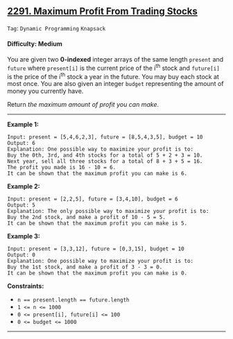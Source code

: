 ## [2291. Maximum Profit From Trading Stocks](https://leetcode.com/problems/maximum-profit-from-trading-stocks/)

```Tag```: ```Dynamic Programming``` ```Knapsack```

#### Difficulty: Medium

You are given two __0-indexed__ integer arrays of the same length ```present``` and ```future``` where ```present[i]``` is the current price of the i<sup>th</sup> stock and ```future[i]``` is the price of the i<sup>th</sup> stock a year in the future. You may buy each stock at most once. You are also given an integer ```budget``` representing the amount of money you currently have.

Return _the maximum amount of profit you can make_.

---

__Example 1:__
```
Input: present = [5,4,6,2,3], future = [8,5,4,3,5], budget = 10
Output: 6
Explanation: One possible way to maximize your profit is to:
Buy the 0th, 3rd, and 4th stocks for a total of 5 + 2 + 3 = 10.
Next year, sell all three stocks for a total of 8 + 3 + 5 = 16.
The profit you made is 16 - 10 = 6.
It can be shown that the maximum profit you can make is 6.
```

__Example 2:__
```
Input: present = [2,2,5], future = [3,4,10], budget = 6
Output: 5
Explanation: The only possible way to maximize your profit is to:
Buy the 2nd stock, and make a profit of 10 - 5 = 5.
It can be shown that the maximum profit you can make is 5.
```

__Example 3:__
```
Input: present = [3,3,12], future = [0,3,15], budget = 10
Output: 0
Explanation: One possible way to maximize your profit is to:
Buy the 1st stock, and make a profit of 3 - 3 = 0.
It can be shown that the maximum profit you can make is 0.
```

__Constraints:__

- ```n == present.length == future.length```
- ```1 <= n <= 1000```
- ```0 <= present[i], future[i] <= 100```
- ```0 <= budget <= 1000```

---
